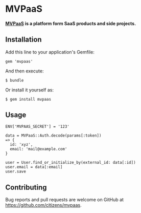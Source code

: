 # MVPaaS

#### [MVPaaS](https://mvpaas.com) is a platform form SaaS products and side projects.

## Installation

Add this line to your application's Gemfile:

```
gem 'mvpaas'
```

And then execute:

    $ bundle

Or install it yourself as:

    $ gem install mvpaas

## Usage

```
ENV['MVPAAS_SECRET'] = '123'

data = MVPaaS::Auth.decode(params[:token])
=> {
  id: 'xyz',
  email: 'mail@example.com'
}

user = User.find_or_initialize_by(external_id: data[:id])
user.email = data[:email]
user.save
```

## Contributing

Bug reports and pull requests are welcome on GitHub at https://github.com/citizens/mvpaas.
